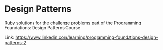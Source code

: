 # Design Patterns

Ruby solutions for the challenge problems part of the Programming Foundations: Design Patterns Course

Link: https://www.linkedin.com/learning/programming-foundations-design-patterns-2
